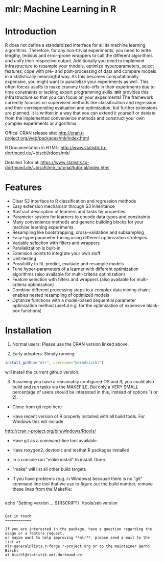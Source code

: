 mlr: Machine Learning in R 
==========================

  Introduction
==============

  R does not define a standardized interface for all its machine learning algorithms. Therefore, for any 
  non-trivial experiments, you need to write lengthy, tedious and error-prone wrappers to call the different 
  algorithms and unify their respective output. Additionally you need to implement infrastructure to resample 
  your models, optimize hyperparameters, select features, cope with pre- and post-processing of data and 
  compare models in a statistically meaningful way.
  As this becomes computationally expensive, you might want to parallelize your experiments as well. This 
  often forces useRs to make crummy trade-offs in their experiments due to time constraints or lacking expert 
  programming skills. **mlr** provides this infrastructure so that you can focus on your experiments!
  The framework currently focuses on supervised methods like classification and regression and their 
  corresponding evaluation and optimization, but further extensions are planned. It is written in a way 
  that you can extend it yourself or deviate from the implemented convenience methods and construct your own 
  complex experiments or algorithms.

Offical CRAN release site: 
  http://cran.r-project.org/web/packages/mlr/index.html

R Documentation in HTML:
  http://www.statistik.tu-dortmund.de/~bischl/rdocs/mlr/
  
Detailed Tutorial:
  https://www.statistik.tu-dortmund.de/~bischl/mlr_tutorial/tutorial/index.html
  
  Features
==========

* Clear S3 interface to R classification and regression methods
* Easy extension mechanism through S3 inheritance
* Abstract description of learners and tasks by properties
* Parameter system for learners to encode data types and constraints
* Many convenience methods and generic building blocks for your
  machine learning experiments
* Resampling like bootstrapping, cross-validation and subsampling
* Easy hyperparameter tuning using different optimization strategies
* Variable selection with filters and wrappers
* Parallelization is built-in
* Extension points to integrate your own stuff
* Unit-testing
* Possibility to fit, predict, evaluate and resample models
* Tune hyper-parameters of a learner with different optimization algorithms (also available for multi-criteria optimization)
* Feature selection with filters and wrappers (also available for multi-criteria optimization)
* Combine different processing steps to a complex data mining chain; enables nested resampling of optimized models
* Optimize functions with a model-based sequential parameter optimization method (useful e.g. for the optimization of expensive black-box functions)

  
Installation
============
  
1) Normal users:
  Please use the CRAN version linked above.

2) Early adopters: Simply running
```r
install_github("mlr", username="berndbischl")
```
will install the current github version.

3) Assuming you have a reasonably configured OS and R, you could also build and run tasks via the MAKEFILE.
But only a VERY SMALL percentage of users should be interested in this, instead of options 1) or 2).

- Clone from git repo here

- Have recent version of R properly installed with all build tools. For Windows this will include 

http://cran.r-project.org/bin/windows/Rtools/
  
  - Have git as a command-line tool available.

- Have roxygen2, devtools and testhat R packages installed

- In a console run "make install" to install. Done.

- "make" will list all other build targets

- If you have problems (e.g. in Windows) because there is no "git" command line
tool that we use to figure out the build number, remove these lines from the Makefile:
  
  ```
echo "Setting version ...
  ${RSCRIPT} ./tools/set-version
```

Get in touch
============

If you are interested in the package, have a question regarding the usage or a feature request,
or maybe want to help improving **mlr**, please send a mail to the list at
mlr-general@lists.r-forge.r-project.org or to the maintainer Bernd Bischl
at bischl@statistik.uni-dortmund.de.
